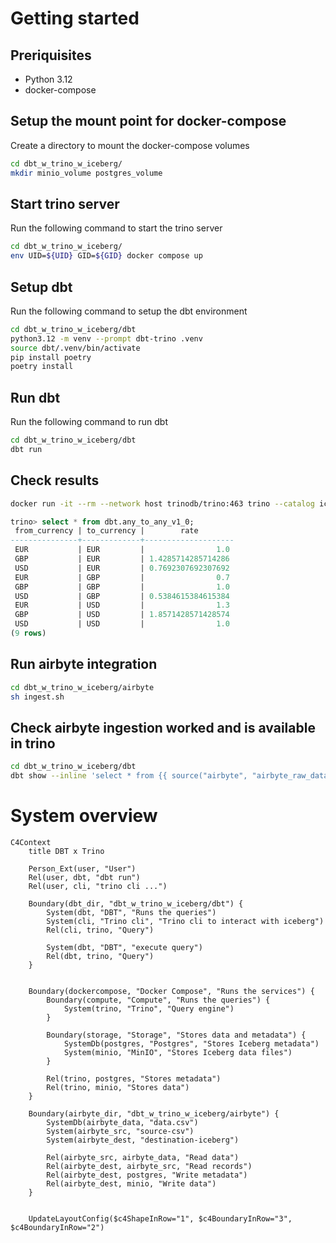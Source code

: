 # Getting started

## Preriquisites
- Python 3.12
- docker-compose

## Setup the mount point for docker-compose
Create a directory to mount the docker-compose volumes
```bash
cd dbt_w_trino_w_iceberg/
mkdir minio_volume postgres_volume
```

## Start trino server
Run the following command to start the trino server
```bash
cd dbt_w_trino_w_iceberg/
env UID=${UID} GID=${GID} docker compose up
```

## Setup dbt
Run the following command to setup the dbt environment
```bash
cd dbt_w_trino_w_iceberg/dbt
python3.12 -m venv --prompt dbt-trino .venv
source dbt/.venv/bin/activate
pip install poetry
poetry install
```

## Run dbt
Run the following command to run dbt
```bash
cd dbt_w_trino_w_iceberg/dbt
dbt run
```

## Check results
```bash
docker run -it --rm --network host trinodb/trino:463 trino --catalog iceberg http://localhost:8080
```

```sql
trino> select * from dbt.any_to_any_v1_0;
 from_currency | to_currency |        rate        
---------------+-------------+--------------------
 EUR           | EUR         |                1.0 
 GBP           | EUR         | 1.4285714285714286 
 USD           | EUR         | 0.7692307692307692 
 EUR           | GBP         |                0.7 
 GBP           | GBP         |                1.0 
 USD           | GBP         | 0.5384615384615384 
 EUR           | USD         |                1.3 
 GBP           | USD         | 1.8571428571428574 
 USD           | USD         |                1.0 
(9 rows)
```

## Run airbyte integration
```bash
cd dbt_w_trino_w_iceberg/airbyte
sh ingest.sh
````

## Check airbyte ingestion worked and is available in trino
```bash
cd dbt_w_trino_w_iceberg/dbt
dbt show --inline 'select * from {{ source("airbyte", "airbyte_raw_data") }}'
```

# System overview
```mermaid
C4Context
    title DBT x Trino

    Person_Ext(user, "User")
    Rel(user, dbt, "dbt run")
    Rel(user, cli, "trino cli ...")

    Boundary(dbt_dir, "dbt_w_trino_w_iceberg/dbt") {
        System(dbt, "DBT", "Runs the queries")
        System(cli, "Trino cli", "Trino cli to interact with iceberg")
        Rel(cli, trino, "Query")

        System(dbt, "DBT", "execute query")
        Rel(dbt, trino, "Query")
    }


    Boundary(dockercompose, "Docker Compose", "Runs the services") {
        Boundary(compute, "Compute", "Runs the queries") {
            System(trino, "Trino", "Query engine")
        }

        Boundary(storage, "Storage", "Stores data and metadata") {
            SystemDb(postgres, "Postgres", "Stores Iceberg metadata")
            System(minio, "MinIO", "Stores Iceberg data files")
        }

        Rel(trino, postgres, "Stores metadata")
        Rel(trino, minio, "Stores data")
    }

    Boundary(airbyte_dir, "dbt_w_trino_w_iceberg/airbyte") {
        SystemDb(airbyte_data, "data.csv")
        System(airbyte_src, "source-csv")
        System(airbyte_dest, "destination-iceberg")

        Rel(airbyte_src, airbyte_data, "Read data")
        Rel(airbyte_dest, airbyte_src, "Read records")
        Rel(airbyte_dest, postgres, "Write metadata")
        Rel(airbyte_dest, minio, "Write data")
    }


    UpdateLayoutConfig($c4ShapeInRow="1", $c4BoundaryInRow="3", $c4BoundaryInRow="2")
```